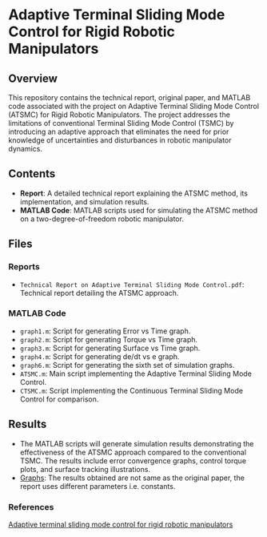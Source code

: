 # Adaptive Terminal Sliding Mode Control for Rigid Robotic Manipulators

## Overview

This repository contains the technical report, original paper, and MATLAB code associated with the project on Adaptive Terminal Sliding Mode Control (ATSMC) for Rigid Robotic Manipulators. The project addresses the limitations of conventional Terminal Sliding Mode Control (TSMC) by introducing an adaptive approach that eliminates the need for prior knowledge of uncertainties and disturbances in robotic manipulator dynamics.

## Contents

- **Report**: A detailed technical report explaining the ATSMC method, its implementation, and simulation results.
- **MATLAB Code**: MATLAB scripts used for simulating the ATSMC method on a two-degree-of-freedom robotic manipulator.

## Files

### Reports

- `Technical Report on Adaptive Terminal Sliding Mode Control.pdf`: Technical report detailing the ATSMC approach.

### MATLAB Code

- `graph1.m`: Script for generating Error vs Time graph.
- `graph2.m`: Script for generating Torque vs Time graph.
- `graph3.m`: Script for generating Surface vs Time graph.
- `graph4.m`: Script for generating de/dt vs e graph.
- `graph6.m`: Script for generating the sixth set of simulation graphs.
- `ATSMC.m`: Main script implementing the Adaptive Terminal Sliding Mode Control.
- `CTSMC.m`: Script implementing the Continuous Terminal Sliding Mode Control for comparison.

## Results

- The MATLAB scripts will generate simulation results demonstrating the effectiveness of the ATSMC approach compared to the conventional TSMC. The results include error convergence graphs, control torque plots, and surface tracking illustrations.
- [Graphs](/Results): The results obtained are not same as the original paper, the report uses different parameters i.e. constants.

### References
[Adaptive terminal sliding mode control for rigid robotic manipulators](https://link.springer.com/article/10.1007/s11633-011-0576-2)
